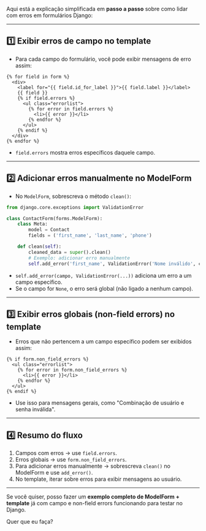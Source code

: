 Aqui está a explicação simplificada em **passo a passo** sobre como lidar com erros em formulários Django:

---

## 1️⃣ Exibir erros de campo no template

* Para cada campo do formulário, você pode exibir mensagens de erro assim:

```django
{% for field in form %}
  <div>
    <label for="{{ field.id_for_label }}">{{ field.label }}</label>
    {{ field }}
    {% if field.errors %}
      <ul class="errorlist">
        {% for error in field.errors %}
          <li>{{ error }}</li>
        {% endfor %}
      </ul>
    {% endif %}
  </div>
{% endfor %}
```

* `field.errors` mostra erros específicos daquele campo.

---

## 2️⃣ Adicionar erros manualmente no ModelForm

* No `ModelForm`, sobrescreva o método `clean()`:

```python
from django.core.exceptions import ValidationError

class ContactForm(forms.ModelForm):
    class Meta:
        model = Contact
        fields = ('first_name', 'last_name', 'phone')

    def clean(self):
        cleaned_data = super().clean()
        # Exemplo: adicionar erro manualmente
        self.add_error('first_name', ValidationError('Nome inválido', code='invalid'))
```

* `self.add_error(campo, ValidationError(...))` adiciona um erro a um campo específico.
* Se o campo for `None`, o erro será global (não ligado a nenhum campo).

---

## 3️⃣ Exibir erros globais (non-field errors) no template

* Erros que não pertencem a um campo específico podem ser exibidos assim:

```django
{% if form.non_field_errors %}
  <ul class="errorlist">
    {% for error in form.non_field_errors %}
      <li>{{ error }}</li>
    {% endfor %}
  </ul>
{% endif %}
```

* Use isso para mensagens gerais, como "Combinação de usuário e senha inválida".

---

## 4️⃣ Resumo do fluxo

1. Campos com erros → use `field.errors`.
2. Erros globais → use `form.non_field_errors`.
3. Para adicionar erros manualmente → sobrescreva `clean()` no ModelForm e use `add_error()`.
4. No template, iterar sobre erros para exibir mensagens ao usuário.

---

Se você quiser, posso fazer um **exemplo completo de ModelForm + template** já com campo e non-field errors funcionando para testar no Django.

Quer que eu faça?
